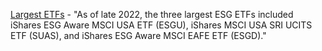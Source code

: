 [Largest ETFs](https://www.investopedia.com/news/look-largest-sustainable-investing-etf/) - "As of late 2022, the three largest ESG ETFs included iShares ESG Aware MSCI USA ETF (ESGU), iShares MSCI USA SRI UCITS ETF (SUAS), and iShares ESG Aware MSCI EAFE ETF (ESGD)."